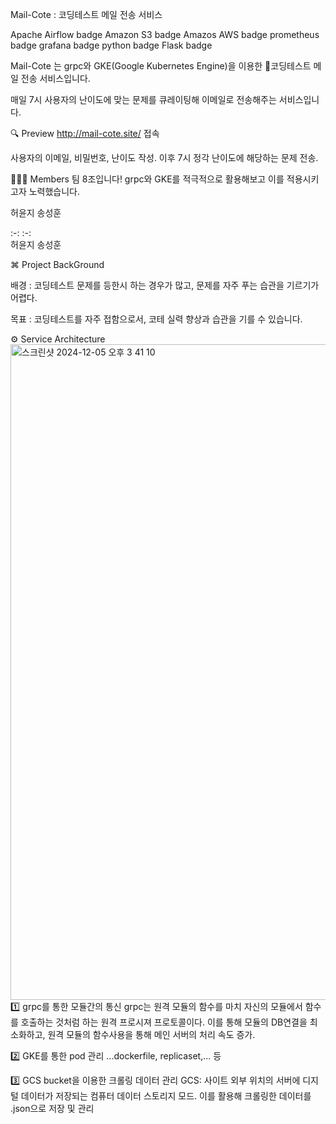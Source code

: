 Mail-Cote : 코딩테스트 메일 전송 서비스

Apache Airflow badge Amazon S3 badge Amazos AWS badge prometheus badge grafana badge python badge Flask badge

Mail-Cote 는 grpc와 GKE(Google Kubernetes Engine)을 이용한 코딩테스트 메일 전송 서비스입니다.

매일 7시 사용자의 난이도에 맞는 문제를 큐레이팅해 이메일로 전송해주는 서비스입니다.


🔍 Preview
http://mail-cote.site/ 접속

사용자의 이메일, 비밀번호, 난이도 작성.
이후 7시 정각 난이도에 해당하는 문제 전송.

🧑🏻‍💻 Members
팀 8조입니다! grpc와 GKE를 적극적으로 활용해보고 이를 적용시키고자 노력했습니다.

허윤지 송성훈			
			
:-:	:-:		
허윤지 송성훈			
			

⌘ Project BackGround

배경 : 코딩테스트 문제를 등한시 하는 경우가 많고, 문제를 자주 푸는 습관을 기르기가 어렵다.

목표 : 코딩테스트를 자주 접함으로서, 코테 실력 향상과 습관을 기를 수 있습니다.


⚙️ Service Architecture
<img width="1049" alt="스크린샷 2024-12-05 오후 3 41 10" src="https://github.com/user-attachments/assets/540b1aa7-011e-43fd-a881-48f23c595458">
1️⃣ grpc를 통한 모듈간의 통신
grpc는 원격 모듈의 함수를 마치 자신의 모듈에서 함수를 호출하는 것처럼 하는 원격 프로시져 프로토콜이다. 
이를 통해 모듈의 DB연결을 최소화하고, 원격 모듈의 함수사용을 통해 메인 서버의 처리 속도 증가.


2️⃣ GKE를 통한 pod 관리
...dockerfile, replicaset,... 등


3️⃣ GCS bucket을 이용한 크롤링 데이터 관리
GCS: 사이트 외부 위치의 서버에 디지털 데이터가 저장되는 컴퓨터 데이터 스토리지 모드.
이를 활용해 크롤링한 데이터를 .json으로 저장 및 관리

